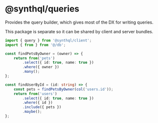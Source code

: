 # @synthql/queries

Provides the query builder, which gives most of the DX for writing queries.

This package is separate so it can be shared by client and server bundles.

```ts
import { query } from '@synthql/client';
import { from } from '@/db';

const findPetsByOwner = (owner) => {
    return from('pets')
        .select({ id: true, name: true })
        .where({ owner })
        .many();
};

const findUserById = (id: string) => {
    const pets = findPetsByOwner(col('users.id'));
    return from('users')
        .select({ id: true, name: true })
        .where({ id })
        .include({ pets })
        .maybe();
};
```

